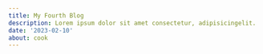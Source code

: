 ```yaml
---
title: My Fourth Blog
description: Lorem ipsum dolor sit amet consectetur, adipisicingelit.
date: '2023-02-10'
about: cook
---
```

